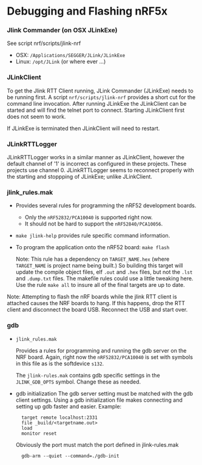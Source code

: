 Debugging and Flashing nRF5x
============================

### Jlink Commander (on OSX JLinkExe)

  See script nrf/scripts/jlink-nrf

+ OSX:      `/Applications/SEGGER/JLink/JLinkExe`
+ Linux:    `/opt/JLink` (or where ever ...)

### JLinkClient
To get the Jlink RTT Client running, JLink Commander (JLinkExe) needs to be running first.
A script `nrf/scripts/jlink-nrf` provides a short cut for the command line invocation.
After running JLinkExe the JLinkClient can be started and will find the telnet
port to connect. Starting JLinkClient first does not seem to work.

If JLinkExe is terminated then JLinkClient will need to restart.

### JLinkRTTLogger
JLinkRTTLogger works in a similar manner as JLinkClient, however the default channel
of '1' is incorrect as configured in these projects. These projects use channel 0.
JLinkRTTLogger seems to reconnect properly with the starting and stoppping of
JLinkExe; unlike JLinkClient.

### jlink_rules.mak
+ Provides several rules for programming the nRF52 development boards.
    + Only the `nRF52832/PCA10040` is supported right now.
    + It should not be hard to support the `nRF52840/PCA10056`.
+ `make jlink-help` provides rule specific command information.
+ To program the application onto the nRF52 board: `make flash`

    Note: This rule has a dependency on `TARGET_NAME.hex`
    (where `TARGET_NAME` is project name being built.)
    So building this target will update the compile object files,
    elf `.out` and `.hex` files, but not the `.lst` and `.dump.txt` files.
    The makefile rules could use a little tweaking here.
    Use the rule `make all` to insure all of the final targets are up to date.

Note: Attempting to flash the nRF boards while the jlink RTT client is attached
causes the NRF boards to hang. If this happens, drop the RTT client and disconnect
the board USB. Reconnect the USB and start over.

### gdb
+ `jlink_rules.mak`

  Provides a rules for programming and running the gdb server on the NRF board.
  Again, right now the `nRF52832/PCA10040` is set with symbols in this file as
  is the softdevice `s132`.

  The `jlink-rules.mak` contains gdb specific settings in the `JLINK_GDB_OPTS` symbol.
  Change these as needed.

+ gdb initialization
  The gdb server setting must be matched with the gdb client settings.
  Using a gdb initialization file makes connecting and setting up gdb faster
  and easier. Example:

        target remote localhost:2331
        file _build/<targetname.out>
        load
        monitor reset

  Obviously the port must match the port defined in jlink-rules.mak

        gdb-arm --quiet --command=./gdb-init



